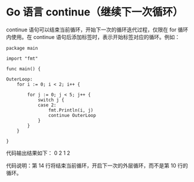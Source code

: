 # Go 语言 continue（继续下一次循环）

continue 语句可以结束当前循环，开始下一次的循环迭代过程，仅限在 for 循环内使用。在 continue 语句后添加标签时，表示开始标签对应的循环。例如：

```
package main

import "fmt"

func main() {

OuterLoop:
    for i := 0; i < 2; i++ {

        for j := 0; j < 5; j++ {
            switch j {
            case 2:
                fmt.Println(i, j)
                continue OuterLoop
            }
        }
    }

}
```

代码输出结果如下：
0 2
1 2

代码说明：第 14 行将结束当前循环，开启下一次的外层循环，而不是第 10 行的循环。